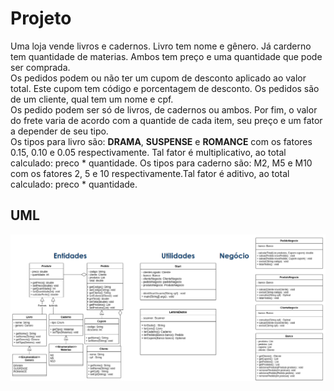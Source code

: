 # Projeto
Uma loja vende livros e cadernos. Livro tem nome e gênero. Já carderno tem
quantidade de materias. Ambos tem preço e uma quantidade que pode ser
comprada. <br>Os pedidos podem ou não ter um cupom de desconto aplicado ao
valor total. Este cupom tem código e porcentagem de desconto. Os pedidos
são de um cliente, qual tem um nome e cpf. <br> Os pedido podem ser só de
livros,  de cadernos ou ambos. Por fim, o valor do frete varia de acordo com a
quantide de cada item, seu preço e um fator a depender de seu tipo.
<br>Os tipos para livro são: **DRAMA**, **SUSPENSE** e **ROMANCE** com os fatores 0.15, 0.10
e 0.05 respectivamente. Tal fator é multiplicativo, ao total calculado: preco *
quantidade.
Os tipos para caderno são: M2, M5 e M10 com os fatores 2, 5 e 10
respectivamente.Tal fator é aditivo, ao total calculado: preco * quantidade.

## UML
![Diagrama UML](https://github.com/joaocarlosjunior/exercises-java/blob/main/projeto-poo-java/assets/images/uml.png)